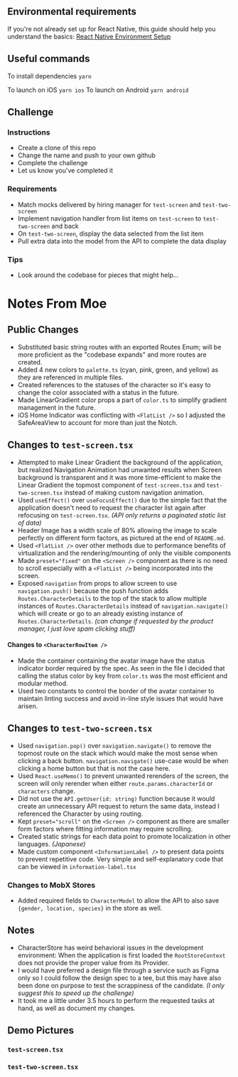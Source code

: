 ## Environmental requirements

If you're not already set up for React Native, this guide should help you understand the basics:
[React Native Environment Setup](https://reactnative.dev/docs/environment-setup)

## Useful commands

To install dependencies `yarn`

To launch on iOS `yarn ios`
To launch on Android `yarn android`

## Challenge

### Instructions

- Create a clone of this repo
- Change the name and push to your own github
- Complete the challenge
- Let us know you've completed it

### Requirements

- Match mocks delivered by hiring manager for `test-screen` and `test-two-screen`
- Implement navigation handler from list items on `test-screen` to `test-two-screen` and back
- On `test-two-screen`, display the data selected from the list item
- Pull extra data into the model from the API to complete the data display

### Tips

- Look around the codebase for pieces that might help...


# Notes From Moe

## Public Changes

- Substituted basic string routes with an exported Routes Enum; will be more proficient as the "codebase expands" and more routes are created.
- Added 4 new colors to `palette.ts` (cyan, pink, green, and yellow) as they are referenced in multiple files.
- Created references to the statuses of the character so it's easy to change the color associated with a status in the future.
- Made LinearGradient color props a part of `color.ts` to simplify gradient management in the future.
- iOS Home Indicator was conflicting with `<FlatList />` so I adjusted the SafeAreaView to account for more than just the Notch.


## Changes to `test-screen.tsx`

- Attempted to make Linear Gradient the background of the application, but realized Navigation Animation had unwanted results when Screen background is transparent and it was more time-efficient to make the Linear Gradient the topmost component of `test-screen.tsx` and `test-two-screen.tsx` instead of making custom navigation animation.
- Used `useEffect()` over `useFocusEffect()` due to the simple fact that the application doesn't need to request the character list again after refocusing on `test-screen.tsx`. *(API only returns a paginated static list of data)*
- Header Image has a width scale of 80% allowing the image to scale perfectly on different form factors, as pictured at the end of `README.md`.
- Used `<FlatList />` over other methods due to performance benefits of virtualization and the rendering/mounting of only the visible components 
- Made `preset="fixed"` on the `<Screen />` component as there is no need to scroll especially with a `<FlatList />` being incorporated into the screen.
- Exposed `navigation` from props to allow screen to use `navigation.push()` because the push function adds `Routes.CharacterDetails` to the top of the stack to allow multiple instances of `Routes.CharacterDetails` instead of `navigation.navigate()` which will create or go to an already existing instance of `Routes.CharacterDetails`. *(can change if requested by the product manager, I just love spam clicking stuff)*


#### Changes to `<CharacterRowItem />`

- Made the container containing the avatar image have the status indicator border required by the spec. As seen in the file I decided that calling the status color by key from `color.ts` was the most efficient and modular method.
- Used two constants to control the border of the avatar container to maintain linting success and avoid in-line style issues that would have arisen.


## Changes to `test-two-screen.tsx`

- Used `navigation.pop()` over `navigation.navigate()` to remove the topmost route on the stack which would make the most sense when clicking a back button. `navigation.navigate()` use-case would be when clicking a home button but that is not the case here.
- Used `React.useMemo()` to prevent unwanted rerenders of the screen, the screen will only rerender when either `route.params.characterId` or `characters` change.
- Did not use the `API.getUser(id: string)` function because it would create an unnecessary API request to return the same data, instead I referenced the Character by using routing.
- Kept `preset="scroll"` on the `<Screen />` component as there are smaller form factors where fitting information may require scrolling.
- Created static strings for each data point to promote localization in other languages. *(Japanese)*
- Made custom component `<InformationLabel />` to present data points to prevent repetitive code. Very simple and self-explanatory code that can be viewed in `information-label.tsx`

### Changes to MobX Stores
- Added required fields to `CharacterModel` to allow the API to also save `{gender, location, species}` in the store as well.

## Notes

- CharacterStore has weird behavioral issues in the development environment: When the application is first loaded the `RootStoreContext` does not provide the proper value from its Provider. 
- I would have preferred a design file through a service such as Figma only so I could follow the design spec to a tee, but this may have also been done on purpose to test the scrappiness of the candidate. *(I only suggest this to speed up the challenge)* 
- It took me a little under 3.5 hours to perform the requested tasks at hand, as well as document my changes.

## Demo Pictures

### `test-screen.tsx`


### `test-two-screen.tsx`
